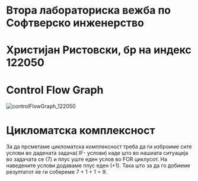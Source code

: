 # Втора лабораториска вежба по Софтверско инженерство
# Христијан Ристовски, бр на индекс 122050
# Control Flow Graph
![controlFlowGraph_122050](https://user-images.githubusercontent.com/52156764/171753815-b70365c4-e40d-4411-bc68-6bc5524e0cfd.png)

# Цикломатска комплексност
За да прсметаме цикломатска комплексност треба да ги изброиме сите услови во дадената задача( IF- услови) каде што во нашиата ситуација во задачата се (7)
и плус уште еден услов во FOR циклусот. На наведените услови додаваме плус еден (+1).
Така што за да го добиеме резултатот ќе ги собереме 7 + 1 + 1 = 9.
